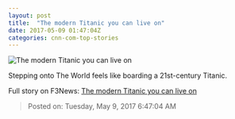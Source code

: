 ```yaml
---
layout: post
title:  "The modern Titanic you can live on"
date: 2017-05-09 01:47:04Z
categories: cnn-com-top-stories
---
```


![The modern Titanic you can live on](http://i2.cdn.cnn.com/cnnnext/dam/assets/170502101242-17-the-world-cruise-super-tease.jpg)

Stepping onto The World feels like boarding a 21st-century Titanic.


Full story on F3News: [The modern Titanic you can live on](http://www.f3nws.com/n/jspyGJ)

> Posted on: Tuesday, May 9, 2017 6:47:04 AM
